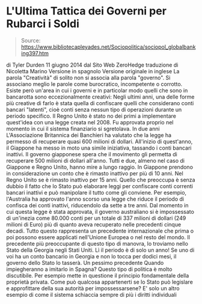 # L'Ultima Tattica dei Governi per Rubarci i Soldi

> Source: https://www.bibliotecapleyades.net/Sociopolitica/sociopol_globalbanking397.htm

di
Tyler Durden
11 giugno 2014
dal Sito Web
ZeroHedge
traduzione di
Nicoletta Marino
Versione in spagnolo
Versione originale in inglese
La
parola "Creatività" di solito non si associa alla parola "governo". Si
associano meglio le parole come burocratico, incompetente o
corrotto.
Esiste però un'area in cui i governi e in particolar modo quelli che sono in
bancarotta sono eccezionalmente creativi:
Negli ultimi anni, una delle forme più creative di farlo è stata quella di
confiscare quelli che considerano conti bancari "latenti", cioè conti senza
nessun tipo di operazioni durante un periodo specifico.
Il
Regno Unito è stato no dei primi a implementare quest'idea con una legge
creata nel 2008.
Fu
approvata proprio nel momento in cui il sistema finanziario si sgretolava.
In due anni L'Associazione Britannica dei Banchieri ha valutato che
la legge ha permesso di recuperare quasi 600 milioni di dollari.
All'inizio di quest'anno, il Giappone ha messo in moto una simile
iniziativa, tassando i conti bancari inattivi. Il governo giapponese spera
che il movimento gli permetta di recuperare 500 milioni di dollari all'anno.
Tutti e due, almeno nel caso di Giappone e Regno Unito, hanno mire a lungo
raggio.
In
Giappone prendono in considerazione un conto che è rimasto inattivo per più
di 10 anni. Nel Regno Unito se è rimasto inattivo per 15 anni.
Quello che preoccupa è senza dubbio il fatto che lo Stato può elaborare
leggi per confiscare conti correnti bancari inattivi e può manipolare il
tutto come gli conviene.
Per
esempio, l'Australia ha approvato l'anno scorso una legge che riduce il
periodo di confisca dei conti inattivi, riducendolo da sette a tre anni.
Dal
momento in cui questa legge è stata approvata, il governo australiano si è
impossessato di un'inezia come 80.000 conti per un totale di 337 milioni di
dollari (249 milioni di Euro)
più di quanto aveva recuperato nelle
precedenti cinque decadi.
Tutto questo rappresenta un precedente internazionale che prima o poi
possono essere applicati nell'Unione Europea o nel resto del mondo.
Il
precedente più preoccupante di questo tipo di manovra, lo troviamo nello
Stato della Georgia negli Stati Uniti. Lì il periodo è di solo un anno! Se
uno di voi ha un conto bancario in Georgia e non lo tocca per dodici mesi,
il governo dello Stato lo tasserà.
Un
pessimo precedente
Quando impiegheranno a imitarlo in Spagna? Questo tipo
di politica è molto discutibile. Per esempio mette in questione il principio
fondamentale della proprietà privata.
Come può qualcosa appartenerti se lo Stato può legislare e approfittare
della sua autorità per impossessarsene?
E'
solo un altro esempio di come il sistema schiaccia sempre di più i diritti
individuali
